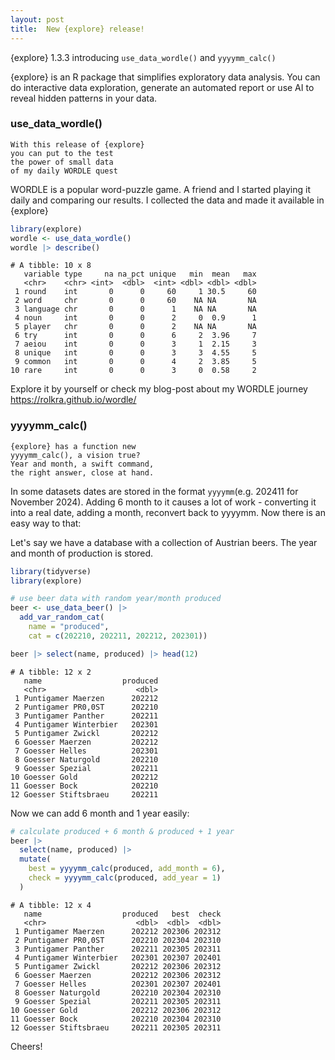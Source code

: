 ```yaml
---
layout: post
title:  New {explore} release!
---
```


{explore} 1.3.3 introducing `use_data_wordle()` and `yyyymm_calc()`

{explore} is an R package that simplifies exploratory data analysis. You can do interactive data exploration, generate an automated report or use AI to reveal hidden patterns in your data.

### use_data_wordle()

```
With this release of {explore}
you can put to the test
the power of small data
of my daily WORDLE quest
```

WORDLE is a popular word-puzzle game. A friend and I started playing it daily and comparing our results. 
I collected the data and made it available in {explore}

```R
library(explore)
wordle <- use_data_wordle()
wordle |> describe()
```

```
# A tibble: 10 x 8
   variable type     na na_pct unique   min  mean   max
   <chr>    <chr> <int>  <dbl>  <int> <dbl> <dbl> <dbl>
 1 round    int       0      0     60     1 30.5     60
 2 word     chr       0      0     60    NA NA       NA
 3 language chr       0      0      1    NA NA       NA
 4 noun     int       0      0      2     0  0.9      1
 5 player   chr       0      0      2    NA NA       NA
 6 try      int       0      0      6     2  3.96     7
 7 aeiou    int       0      0      3     1  2.15     3
 8 unique   int       0      0      3     3  4.55     5
 9 common   int       0      0      4     2  3.85     5
10 rare     int       0      0      3     0  0.58     2
```

Explore it by yourself or check my blog-post about my WORDLE journey
<https://rolkra.github.io/wordle/>

### yyyymm_calc()

```
{explore} has a function new
yyyymm_calc(), a vision true?
Year and month, a swift command,
the right answer, close at hand.
```

In some datasets dates are stored in the format `yyyymm`(e.g. 202411 for November 2024).
Adding 6 month to it causes a lot of work - converting it into a real date, adding a month, reconvert back to yyyymm. Now there is an easy way to that:

Let's say we have a database with a collection of Austrian beers. The year and month of production is stored.

```R
library(tidyverse)
library(explore)

# use beer data with random year/month produced 
beer <- use_data_beer() |>
  add_var_random_cat(
    name = "produced",
    cat = c(202210, 202211, 202212, 202301))

beer |> select(name, produced) |> head(12)
```

```
# A tibble: 12 x 2
   name                  produced
   <chr>                    <dbl>
 1 Puntigamer Maerzen      202212
 2 Puntigamer PR0,0ST      202210
 3 Puntigamer Panther      202211
 4 Puntigamer Winterbier   202301
 5 Puntigamer Zwickl       202212
 6 Goesser Maerzen         202212
 7 Goesser Helles          202301
 8 Goesser Naturgold       202210
 9 Goesser Spezial         202211
10 Goesser Gold            202212
11 Goesser Bock            202210
12 Goesser Stiftsbraeu     202211
```

Now we can add 6 month and 1 year easily:

```R
# calculate produced + 6 month & produced + 1 year
beer |> 
  select(name, produced) |> 
  mutate(
    best = yyyymm_calc(produced, add_month = 6),
    check = yyyymm_calc(produced, add_year = 1)
  ) 
```

```
# A tibble: 12 x 4
   name                  produced   best  check
   <chr>                    <dbl>  <dbl>  <dbl>
 1 Puntigamer Maerzen      202212 202306 202312
 2 Puntigamer PR0,0ST      202210 202304 202310
 3 Puntigamer Panther      202211 202305 202311
 4 Puntigamer Winterbier   202301 202307 202401
 5 Puntigamer Zwickl       202212 202306 202312
 6 Goesser Maerzen         202212 202306 202312
 7 Goesser Helles          202301 202307 202401
 8 Goesser Naturgold       202210 202304 202310
 9 Goesser Spezial         202211 202305 202311
10 Goesser Gold            202212 202306 202312
11 Goesser Bock            202210 202304 202310
12 Goesser Stiftsbraeu     202211 202305 202311
```

Cheers!
